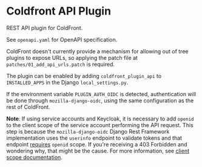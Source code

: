 # Coldfront API Plugin
REST API plugin for ColdFront.

See `openapi.yaml` for OpenAPI specification.

ColdFront doesn't currently provide a mechanism for allowing out of tree
plugins to expose URLs, so applying the patch file at
`patches/01_add_api_urls.patch` is required.

The plugin can be enabled by adding `coldfront_plugin_api` to `INSTALLED_APPS`
in the Django `local_settings.py`.

If the environment variable `PLUGIN_AUTH_OIDC` is detected, authentication
will be done through `mozilla-django-oidc`, using the same configuration
as the rest of ColdFront.

**Note**: If using service accounts and Keycloak, it is necessary to add
`openid` to the client scope of the service account performing the API
request.  This step is because  the `mozilla-django-oidc` Django Rest
Framework implementation uses the `userinfo` endpoint to validate tokens and
that endpoint [requires] `openid` scope. If you're receiving a 403 Forbidden
and wondering why, that might be the cause. For more information, see
[client scope documentation].

[requires]: https://github.com/keycloak/keycloak/pull/14237
[client scope documentation]: https://access.redhat.com/documentation/en-us/red_hat_single_sign-on_continuous_delivery/2/html/server_administration_guide/clients#client_scopes
